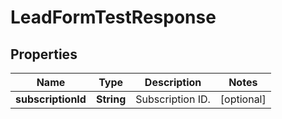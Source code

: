 

# LeadFormTestResponse

## Properties

Name | Type | Description | Notes
------------ | ------------- | ------------- | -------------
**subscriptionId** | **String** | Subscription ID. |  [optional]





